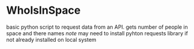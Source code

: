 # WhoIsInSpace
basic python script to request data from an API. gets number of people in space and there names
*note* may need to install pyhton requests library if not already installed on local system
